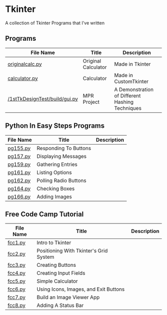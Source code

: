 # Tkinter
A collection of Tkinter Programs that I've written

## Programs

| File Name                                                      | Title               | Description                                     |
| -------------------------------------------------------------- | ------------------- | ----------------------------------------------- |
| [originalcalc.py](originalcalc.py)                             | Original Calculator | Made in Tkinter                                 |
| [calculator.py](calculator.py)                                 | Calculator          | Made in CustomTkinter                           |
| [/1stTkDesignTest/build/gui.py](/1stTkDesignTest/build/gui.py) | MPR Project         | A Demonstration of Different Hashing Techniques |

## Python In Easy Steps Programs

| File Name            | Title                 | Description |
| -------------------- | --------------------- | ----------- |
| [pg155.py](pg155.py) | Responding To Buttons |             |
| [pg157.py](pg157.py) | Displaying Messages   |             |
| [pg159.py](pg159.py) | Gathering Entries     |             |
| [pg161.py](pg161.py) | Listing Options       |             |
| [pg162.py](pg162.py) | Polling Radio Buttons |             |
| [pg164.py](pg164.py) | Checking Boxes        |             |
| [pg166.py](pg166.py) | Adding Images         |             |

## Free Code Camp Tutorial

| File Name          | Title                                  | Description |
| ------------------ | -------------------------------------- | ----------- |
| [fcc1.py](fcc1.py) | Intro to Tkinter                       |             |
| [fcc2.py](fcc2.py) | Positioning With Tkinter's Grid System |             |
| [fcc3.py](fcc3.py) | Creating Buttons                       |             |
| [fcc4.py](fcc4.py) | Creating Input Fields                  |             |
| [fcc5.py](fcc5.py) | Simple Calculator                      |             |
| [fcc6.py](fcc6.py) | Using Icons, Images, and Exit Buttons  |             |
| [fcc7.py](fcc7.py) | Build an Image Viewer App              |             |
| [fcc8.py](fcc8.py) | Adding A Status Bar                    |             |